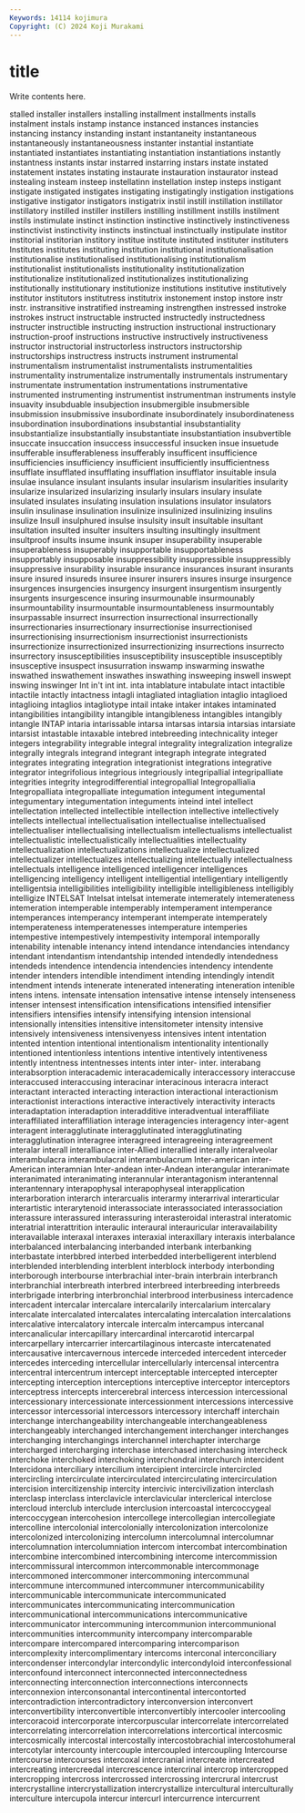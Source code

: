 ```yaml
---
Keywords: 14114 kojimura
Copyright: (C) 2024 Koji Murakami
---
```


# title

Write contents here.



stalled installer installers installing installment installments installs instalment instals
instamp instance instanced instances instancies instancing instancy instanding instant instantaneity
instantaneous instantaneously instantaneousness instanter instantial instantiate instantiated instantiates instantiating instantiation
instantiations instantly instantness instants instar instarred instarring instars instate instated
instatement instates instating instaurate instauration instaurator instead instealing insteam insteep
instellatinn instellation instep insteps instigant instigate instigated instigates instigating instigatingly
instigation instigations instigative instigator instigators instigatrix instil instill instillation instillator
instillatory instilled instiller instillers instilling instillment instills instilment instils instimulate
instinct instinction instinctive instinctively instinctiveness instinctivist instinctivity instincts instinctual instinctually
instipulate institor institorial institorian institory institue institute instituted instituter instituters
Institutes institutes instituting institution institutional institutionalisation institutionalise institutionalised institutionalising institutionalism
institutionalist institutionalists institutionality institutionalization institutionalize institutionalized institutionalizes institutionalizing institutionally institutionary
institutionize institutions institutive institutively institutor institutors institutress institutrix instonement instop
instore instr instr. instransitive instratified instreaming instrengthen instressed instroke instrokes
instruct instructable instructed instructedly instructedness instructer instructible instructing instruction instructional
instructionary instruction-proof instructions instructive instructively instructiveness instructor instructorial instructorless instructors
instructorship instructorships instructress instructs instrument instrumental instrumentalism instrumentalist instrumentalists instrumentalities
instrumentality instrumentalize instrumentally instrumentals instrumentary instrumentate instrumentation instrumentations instrumentative instrumented
instrumenting instrumentist instrumentman instruments instyle insuavity insubduable insubjection insubmergible insubmersible
insubmission insubmissive insubordinate insubordinately insubordinateness insubordination insubordinations insubstantial insubstantiality insubstantialize
insubstantially insubstantiate insubstantiation insubvertible insuccate insuccation insuccess insuccessful insucken insue
insuetude insufferable insufferableness insufferably insufficent insufficience insufficiencies insufficiency insufficient insufficiently
insufficientness insufflate insufflated insufflating insufflation insufflator insuitable insula insulae insulance
insulant insulants insular insularism insularities insularity insularize insularized insularizing insularly
insulars insulary insulate insulated insulates insulating insulation insulations insulator insulators
insulin insulinase insulination insulinize insulinized insulinizing insulins insulize Insull insulphured
insulse insulsity insult insultable insultant insultation insulted insulter insulters insulting
insultingly insultment insultproof insults insume insunk insuper insuperability insuperable insuperableness
insuperably insupportable insupportableness insupportably insupposable insuppressibility insuppressible insuppressibly insuppressive insurability
insurable insurance insurances insurant insurants insure insured insureds insuree insurer
insurers insures insurge insurgence insurgences insurgencies insurgency insurgent insurgentism insurgently
insurgents insurgescence insuring insurmounable insurmounably insurmountability insurmountable insurmountableness insurmountably insurpassable
insurrect insurrection insurrectional insurrectionally insurrectionaries insurrectionary insurrectionise insurrectionised insurrectionising insurrectionism
insurrectionist insurrectionists insurrectionize insurrectionized insurrectionizing insurrections insurrecto insurrectory insusceptibilities insusceptibility
insusceptible insusceptibly insusceptive insuspect insusurration inswamp inswarming inswathe inswathed inswathement
inswathes inswathing insweeping inswell inswept inswing inswinger Int in't int
int. inta intablature intabulate intact intactible intactile intactly intactness intagli
intagliated intagliation intaglio intaglioed intaglioing intaglios intagliotype intail intake intaker
intakes intaminated intangibilities intangibility intangible intangibleness intangibles intangibly intangle INTAP
intaria intarissable intarsa intarsas intarsia intarsias intarsiate intarsist intastable intaxable
intebred intebreeding intechnicality integer integers integrability integrable integral integrality integralization
integralize integrally integrals integrand integrant integraph integrate integrated integrates integrating
integration integrationist integrations integrative integrator integrifolious integrious integriously integripallial integripalliate
integrities integrity integrodifferential integropallial Integropallialia Integropalliata integropalliate integumation integument integumental
integumentary integumentation integuments inteind intel intellect intellectation intellected intellectible intellection
intellective intellectively intellects intellectual intellectualisation intellectualise intellectualised intellectualiser intellectualising intellectualism
intellectualisms intellectualist intellectualistic intellectualistically intellectualities intellectuality intellectualization intellectualizations intellectualize intellectualized
intellectualizer intellectualizes intellectualizing intellectually intellectualness intellectuals intelligence intelligenced intelligencer intelligences
intelligencing intelligency intelligent intelligential intelligentiary intelligently intelligentsia intelligibilities intelligibility intelligible
intelligibleness intelligibly intelligize INTELSAT Intelsat intelsat intemerate intemerately intemerateness intemeration
intemperable intemperably intemperament intemperance intemperances intemperancy intemperant intemperate intemperately intemperateness
intemperatenesses intemperature intemperies intempestive intempestively intempestivity intemporal intemporally intenability intenable
intenancy intend intendance intendancies intendancy intendant intendantism intendantship intended intendedly
intendedness intendeds intendence intendencia intendencies intendency intendente intender intenders intendible
intendiment intending intendingly intendit intendment intends intenerate intenerated intenerating inteneration
intenible intens intens. intensate intensation intensative intense intensely intenseness intenser
intensest intensification intensifications intensified intensifier intensifiers intensifies intensify intensifying intension
intensional intensionally intensities intensitive intensitometer intensity intensive intensively intensiveness intensivenyess
intensives intent intentation intented intention intentional intentionalism intentionality intentionally intentioned
intentionless intentions intentive intentively intentiveness intently intentness intentnesses intents inter
inter- inter. interabang interabsorption interacademic interacademically interaccessory interaccuse interaccused interaccusing
interacinar interacinous interacra interact interactant interacted interacting interaction interactional interactionism
interactionist interactions interactive interactively interactivity interacts interadaptation interadaption interadditive interadventual
interaffiliate interaffiliated interaffiliation interage interagencies interagency inter-agent interagent interagglutinate interagglutinated
interagglutinating interagglutination interagree interagreed interagreeing interagreement interalar interall interalliance inter-Allied
interallied interally interalveolar interambulacra interambulacral interambulacrum Inter-american inter-American interamnian Inter-andean
inter-Andean interangular interanimate interanimated interanimating interannular interantagonism interantennal interantennary interapophysal
interapophyseal interapplication interarboration interarch interarcualis interarmy interarrival interarticular interartistic interarytenoid
interassociate interassociated interassociation interassure interassured interassuring interasteroidal interastral interatomic interatrial
interattrition interaulic interaural interauricular interavailability interavailable interaxal interaxes interaxial interaxillary
interaxis interbalance interbalanced interbalancing interbanded interbank interbanking interbastate interbbred interbed
interbedded interbelligerent interblend interblended interblending interblent interblock interbody interbonding interborough
interbourse interbrachial inter-brain interbrain interbranch interbranchial interbreath interbred interbreed interbreeding
interbreeds interbrigade interbring interbronchial interbrood interbusiness intercadence intercadent intercalar intercalare
intercalarily intercalarium intercalary intercalate intercalated intercalates intercalating intercalation intercalations intercalative
intercalatory intercale intercalm intercampus intercanal intercanalicular intercapillary intercardinal intercarotid intercarpal
intercarpellary intercarrier intercartilaginous intercaste intercatenated intercausative intercavernous intercede interceded intercedent
interceder intercedes interceding intercellular intercellularly intercensal intercentra intercentral intercentrum intercept
interceptable intercepted intercepter intercepting interception interceptions interceptive interceptor interceptors interceptress
intercepts intercerebral intercess intercession intercessional intercessionary intercessionate intercessionment intercessions intercessive
intercessor intercessorial intercessors intercessory interchaff interchain interchange interchangeability interchangeable interchangeableness
interchangeably interchanged interchangement interchanger interchanges interchanging interchangings interchannel interchapter intercharge
intercharged intercharging interchase interchased interchasing intercheck interchoke interchoked interchoking interchondral
interchurch intercident Intercidona interciliary intercilium intercipient intercircle intercircled intercircling intercirculate
intercirculated intercirculating intercirculation intercision intercitizenship intercity intercivic intercivilization interclash interclasp
interclass interclavicle interclavicular interclerical interclose intercloud interclub interclude interclusion intercoastal
intercoccygeal intercoccygean intercohesion intercollege intercollegian intercollegiate intercolline intercolonial intercolonially intercolonization
intercolonize intercolonized intercolonizing intercolumn intercolumnal intercolumnar intercolumnation intercolumniation intercom intercombat
intercombination intercombine intercombined intercombining intercome intercommission intercommissural intercommon intercommonable intercommonage
intercommoned intercommoner intercommoning intercommunal intercommune intercommuned intercommuner intercommunicability intercommunicable intercommunicate
intercommunicated intercommunicates intercommunicating intercommunication intercommunicational intercommunications intercommunicative intercommunicator intercommuning intercommunion
intercommunional intercommunities intercommunity intercompany intercomparable intercompare intercompared intercomparing intercomparison intercomplexity
intercomplimentary intercoms interconal interconciliary intercondenser intercondylar intercondylic intercondyloid interconfessional interconfound
interconnect interconnected interconnectedness interconnecting interconnection interconnections interconnects interconnexion interconsonantal intercontinental
intercontorted intercontradiction intercontradictory interconversion interconvert interconvertibility interconvertible interconvertibly intercooler intercooling
intercoracoid intercorporate intercorpuscular intercorrelate intercorrelated intercorrelating intercorrelation intercorrelations intercortical intercosmic
intercosmically intercostal intercostally intercostobrachial intercostohumeral intercotylar intercounty intercouple intercoupled intercoupling
Intercourse intercourse intercourses intercoxal intercranial intercreate intercreated intercreating intercreedal intercrescence
intercrinal intercrop intercropped intercropping intercross intercrossed intercrossing intercrural intercrust intercrystalline
intercrystallization intercrystallize intercultural interculturally interculture intercupola intercur intercurl intercurrence intercurrent
